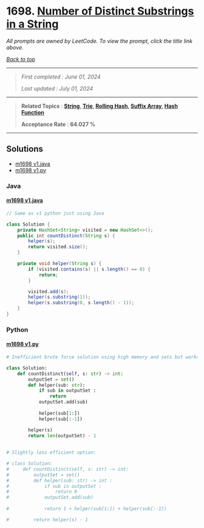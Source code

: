 # 1698. [Number of Distinct Substrings in a String](<https://leetcode.com/problems/number-of-distinct-substrings-in-a-string>)

*All prompts are owned by LeetCode. To view the prompt, click the title link above.*

*[Back to top](<../README.md>)*

------

> *First completed : June 01, 2024*
>
> *Last updated : July 01, 2024*


------

> **Related Topics** : **[String](<by_topic/String.md>), [Trie](<by_topic/Trie.md>), [Rolling Hash](<by_topic/Rolling Hash.md>), [Suffix Array](<by_topic/Suffix Array.md>), [Hash Function](<by_topic/Hash Function.md>)**
>
> **Acceptance Rate** : **64.027 %**


------

## Solutions

- [m1698 v1.java](<../my-submissions/m1698 v1.java>)
- [m1698 v1.py](<../my-submissions/m1698 v1.py>)
### Java
#### [m1698 v1.java](<../my-submissions/m1698 v1.java>)
```Java
// Same as v1 python just using Java

class Solution {
    private HashSet<String> visited = new HashSet<>();
    public int countDistinct(String s) {
        helper(s);
        return visited.size();
    }

    private void helper(String s) {
        if (visited.contains(s) || s.length() == 0) {
            return;
        }

        visited.add(s);
        helper(s.substring(1));
        helper(s.substring(0, s.length() - 1));
    }
}
```

### Python
#### [m1698 v1.py](<../my-submissions/m1698 v1.py>)
```Python
# Inefficient brute force solution using high memory and sets but works

class Solution:
    def countDistinct(self, s: str) -> int:
        outputSet = set()
        def helper(sub: str):
            if sub in outputSet :
                return 
            outputSet.add(sub) 
            
            helper(sub[1:]) 
            helper(sub[:-1])

        helper(s)
        return len(outputSet) - 1
        
        
# Slightly less efficient option: 

# class Solution:
#     def countDistinct(self, s: str) -> int:
#         outputSet = set()
#         def helper(sub: str) -> int :
#             if sub in outputSet :
#                 return 0
#             outputSet.add(sub) 
            
#             return 1 + helper(sub[1:]) + helper(sub[:-1])

#         return helper(s) - 1
        
```

